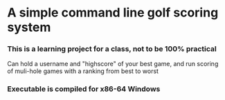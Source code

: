 # A simple command line golf scoring system
### This is a learning project for a class, not to be 100% practical
Can hold a username and "highscore" of your best game, and run scoring of muli-hole games with a ranking from best to worst

### Executable is compiled for x86-64 Windows